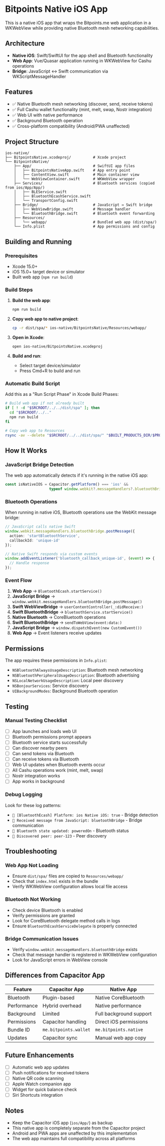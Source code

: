 # Bitpoints Native iOS App

This is a native iOS app that wraps the Bitpoints.me web application in a WKWebView while providing native Bluetooth mesh networking capabilities.

## Architecture

- **Native iOS**: Swift/SwiftUI for the app shell and Bluetooth functionality
- **Web App**: Vue/Quasar application running in WKWebView for Cashu operations
- **Bridge**: JavaScript ↔ Swift communication via WKScriptMessageHandler

## Features

- ✅ Native Bluetooth mesh networking (discover, send, receive tokens)
- ✅ Full Cashu wallet functionality (mint, melt, swap, Nostr integration)
- ✅ Web UI with native performance
- ✅ Background Bluetooth operation
- ✅ Cross-platform compatibility (Android/PWA unaffected)

## Project Structure

```
ios-native/
├── BitpointsNative.xcodeproj/          # Xcode project
└── BitpointsNative/
    ├── App/                            # SwiftUI app files
    │   ├── BitpointsNativeApp.swift    # App entry point
    │   ├── ContentView.swift           # Main container view
    │   └── WebViewContainer.swift      # WKWebView wrapper
    ├── Services/                       # Bluetooth services (copied from ios/App/App/)
    │   ├── BLEService.swift
    │   ├── BluetoothEcashService.swift
    │   └── TransportConfig.swift
    ├── Bridge/                         # JavaScript ↔ Swift bridge
    │   ├── WebViewBridge.swift         # Message handler
    │   └── BluetoothBridge.swift       # Bluetooth event forwarding
    ├── Resources/
    │   └── webapp/                     # Bundled web app (dist/spa/)
    └── Info.plist                      # App permissions and config
```

## Building and Running

### Prerequisites

- Xcode 15.0+
- iOS 15.0+ target device or simulator
- Built web app (`npm run build`)

### Build Steps

1. **Build the web app**:
   ```bash
   npm run build
   ```

2. **Copy web app to native project**:
   ```bash
   cp -r dist/spa/* ios-native/BitpointsNative/Resources/webapp/
   ```

3. **Open in Xcode**:
   ```bash
   open ios-native/BitpointsNative.xcodeproj
   ```

4. **Build and run**:
   - Select target device/simulator
   - Press Cmd+R to build and run

### Automatic Build Script

Add this as a "Run Script Phase" in Xcode Build Phases:

```bash
# Build web app if not already built
if [ ! -d "$SRCROOT/../../dist/spa" ]; then
  cd "$SRCROOT/../.."
  npm run build
fi

# Copy web app to Resources
rsync -av --delete "$SRCROOT/../../dist/spa/" "$BUILT_PRODUCTS_DIR/$PRODUCT_NAME.app/webapp/"
```

## How It Works

### JavaScript Bridge Detection

The web app automatically detects if it's running in the native iOS app:

```typescript
const isNativeIOS = Capacitor.getPlatform() === 'ios' && 
                    typeof window.webkit?.messageHandlers?.bluetoothBridge !== 'undefined';
```

### Bluetooth Operations

When running in native iOS, Bluetooth operations use the WebKit message bridge:

```typescript
// JavaScript calls native Swift
window.webkit.messageHandlers.bluetoothBridge.postMessage({
  action: 'startBluetoothService',
  callbackId: 'unique-id'
});

// Native Swift responds via custom events
window.addEventListener('bluetooth_callback_unique-id', (event) => {
  // Handle response
});
```

### Event Flow

1. **Web App** → `BluetoothEcash.startService()` 
2. **JavaScript Bridge** → `window.webkit.messageHandlers.bluetoothBridge.postMessage()`
3. **Swift WebViewBridge** → `userContentController(_:didReceive:)`
4. **Swift BluetoothBridge** → `bluetoothService.startService()`
5. **Native Bluetooth** → CoreBluetooth operations
6. **Swift BluetoothBridge** → `sendToWebView(event:data:)`
7. **JavaScript Bridge** → `window.dispatchEvent(new CustomEvent())`
8. **Web App** → Event listeners receive updates

## Permissions

The app requires these permissions in `Info.plist`:

- `NSBluetoothAlwaysUsageDescription`: Bluetooth mesh networking
- `NSBluetoothPeripheralUsageDescription`: Bluetooth advertising
- `NSLocalNetworkUsageDescription`: Local peer discovery
- `NSBonjourServices`: Service discovery
- `UIBackgroundModes`: Background Bluetooth operation

## Testing

### Manual Testing Checklist

- [ ] App launches and loads web UI
- [ ] Bluetooth permissions prompt appears
- [ ] Bluetooth service starts successfully
- [ ] Can discover nearby peers
- [ ] Can send tokens via Bluetooth
- [ ] Can receive tokens via Bluetooth
- [ ] Web UI updates when Bluetooth events occur
- [ ] All Cashu operations work (mint, melt, swap)
- [ ] Nostr integration works
- [ ] App works in background

### Debug Logging

Look for these log patterns:

- `🔵 [BluetoothEcash] Platform: ios Native iOS: true` - Bridge detection
- `🔵 Received message from JavaScript: bluetoothBridge` - Bridge communication
- `🔵 Bluetooth state updated: poweredOn` - Bluetooth status
- `🔵 Discovered peer: peer-123` - Peer discovery

## Troubleshooting

### Web App Not Loading

- Ensure `dist/spa/` files are copied to `Resources/webapp/`
- Check that `index.html` exists in the bundle
- Verify WKWebView configuration allows local file access

### Bluetooth Not Working

- Check device Bluetooth is enabled
- Verify permissions are granted
- Look for CoreBluetooth delegate method calls in logs
- Ensure `BluetoothEcashServiceDelegate` is properly connected

### Bridge Communication Issues

- Verify `window.webkit.messageHandlers.bluetoothBridge` exists
- Check that message handler is registered in WKWebView configuration
- Look for JavaScript errors in WebView console

## Differences from Capacitor App

| Feature | Capacitor App | Native App |
|---------|---------------|------------|
| Bluetooth | Plugin-based | Native CoreBluetooth |
| Performance | Hybrid overhead | Native performance |
| Background | Limited | Full background support |
| Permissions | Capacitor handling | Direct iOS permissions |
| Bundle ID | `me.bitpoints.wallet` | `me.bitpoints.native` |
| Updates | Capacitor sync | Manual web app copy |

## Future Enhancements

- [ ] Automatic web app updates
- [ ] Push notifications for received tokens
- [ ] Native QR code scanning
- [ ] Apple Watch companion app
- [ ] Widget for quick balance check
- [ ] Siri Shortcuts integration

## Notes

- Keep the Capacitor iOS app (`ios/App/`) as backup
- This native app is completely separate from the Capacitor project
- Android and PWA apps are unaffected by this implementation
- The web app maintains full compatibility across all platforms
